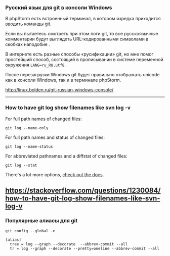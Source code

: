 ### Русский язык для git в консоли Windows
В phpStorm есть встроенный терминал, в котором изредка приходится вводить команды git.

Если вы пытаетесь смотреть при этом логи git, то все русскоязычные комментарии будут выглядеть URL-кодированными символами в скобках наподобие  <C8><ED><E8><F6><E8><E0><EB><E8><E7><E0><F6><E8><FF> <EF><F0><EE><E5><EA><F2><E0>.

В интернете есть разные способы «русификации» git, но мне помог простейший способ, состоящий в прописывании в системе переменной окружения `LANG=ru_RU.utf8`.

После перезагрузки Windows git будет правильно отображать unicode как в консоли Windows, так и в терминале phpStorm.  

http://linux.bolden.ru/git-russian-windows-console/

---
### How to have git log show filenames like svn log -v

For full path names of changed files:

`git log --name-only`

For full path names and status of changed files:

`git log --name-status`

For abbreviated pathnames and a diffstat of changed files:

`git log --stat`

There's a lot more options, [check out the docs](https://git-scm.com/docs/git-log).

https://stackoverflow.com/questions/1230084/how-to-have-git-log-show-filenames-like-svn-log-v
---
### Популярные алиасы для git
`git config --global -e`

```git
[alias]
  tree = log --graph --decorate  --abbrev-commit --all
  tr = log --graph --decorate --pretty=oneline --abbrev-commit --all
```



